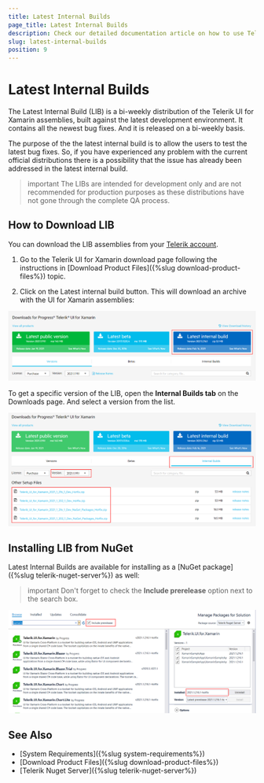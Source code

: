 ```yaml
---
title: Latest Internal Builds
page_title: Latest Internal Builds
description: Check our detailed documentation article on how to use Telerik UI for Xamarin Latest Internal Builds.
slug: latest-internal-builds
position: 9
---
```


# Latest Internal Builds

The Latest Internal Build (LIB) is a bi-weekly distribution of the Telerik UI for Xamarin assemblies, built against the latest development environment. It contains all the newest bug fixes. And it is released on a bi-weekly basis.

The purpose of the the latest internal build is to allow the users to test the latest bug fixes. So, if you have experienced any problem with the current official distributions there is a possibility that the issue has already been addressed in the latest internal build.

>important The LIBs are intended for development only and are not recommended for production purposes as these distributions have not gone through the complete QA process.

## How to Download LIB

You can download the LIB assemblies from your [Telerik account](https://www.telerik.com/account/).

1. Go to the Telerik UI for Xamarin download page following the instructions in [Download Product Files]({%slug download-product-files%}) topic.

2. Click on the Latest internal build button. This will download an archive with the UI for Xamarin assemblies:

![](images/lib_telerik_account.png)

To get a specific version of the LIB, open the **Internal Builds tab** on the Downloads page. And select a version from the list.

![](images/lib_telerik_account_versions.png)

## Installing LIB from NuGet

Latest Internal Builds are available for installing as a [NuGet package]({%slug telerik-nuget-server%}) as well:

>important Don't forget to check the **Include prerelease** option next to the search box.

![](images/lib_nuget.png)

## See Also
- [System Requirements]({%slug system-requirements%})
- [Download Product Files]({%slug download-product-files%})
- [Telerik Nuget Server]({%slug telerik-nuget-server%})
